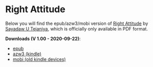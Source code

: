# Right Attitude

Below you will find the epub/azw3/mobi version of [Right Attitude](https://ashintejaniya.org/books-right-attitude) by [Sayadaw U Tejaniya](https://ashintejaniya.org/about), which is officially only available in PDF format.

**Downloads (V 1.00 - 2020-09-22)**:

- [epub](https://github.com/atrahhdis/tejaniya/raw/master/Right%20Attitude/ebooks/Right%20Attitude%20-%20Sayadaw%20U%20Tejaniya.epub)
- [azw3 (kindle)](https://github.com/atrahhdis/tejaniya/raw/master/Right%20Attitude/ebooks/Right%20Attitude%20-%20Sayadaw%20U%20Tejaniya.azw3)
- [mobi (old kindle devices)](https://github.com/atrahhdis/tejaniya/raw/master/Right%20Attitude/ebooks/Right%20Attitude%20-%20Sayadaw%20U%20Tejaniya.mobi)